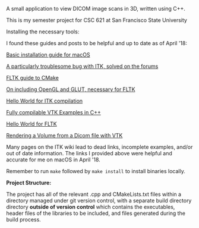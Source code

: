 A small application to view DICOM image scans in 3D, written using C++.

This is my semester project for CSC 621 at San Francisco State University


Installing the necessary tools:

I found these guides and posts to be helpful and up to date as of April '18: 

[Basic installation guide for macOS](http://itkdebug.blogspot.com/2013/02/install-itk-on-mac-os.html)
 
[A particularly troublesome bug with ITK, solved on the forums](https://discourse.itk.org/t/visibility-settings/596) 


[FLTK guide to CMake](https://github.com/IngwiePhoenix/FLTK/blob/master/README.CMake.txt)

[On including OpenGL and GLUT, necessary for FLTK](https://stackoverflow.com/questions/9460242/how-to-compile-glut-opengl-project-with-cmake-and-kdevelop-in-linux)

[Hello World for ITK compilation](https://itk.org/Wiki/ITK/HelloInsight)

[Fully compilable VTK Examples in C++](https://lorensen.github.io/VTKExamples/site/Cxx/)

[Hello World for FLTK](http://www.fltk.org/doc-1.3/basics.html#basics_writing)

[Rendering a Volume from a Dicom file with VTK](https://github.com/fblupi/rendering-volume-from-dicom-vtk/blob/master/RenderingVolumeFromDICOM.cpp)

Many pages on the ITK wiki lead to dead links, incomplete examples, and/or out of date information. The links I provided above were helpful and accurate for me on macOS in April '18. 


Remember to run `make` followed by `make install` to
install binaries locally. 


**Project Structure:**


The project has all of the relevant .cpp and CMakeLists.txt files within a directory managed under git version control, 
with a separate build directory directory **outside of version control** which contains the executables, header files of the libraries to be included,
and files generated during the build process. 

